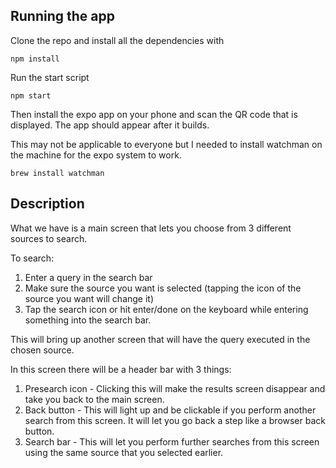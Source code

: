 
## Running the app

Clone the repo and install all the dependencies with

`npm install`

Run the start script

`npm start`

Then install the expo app on your phone and scan the QR code that is displayed.
The app should appear after it builds.


This may not be applicable to everyone but I needed to install watchman on the machine for the expo system to work.

`brew install watchman`


## Description

What we have is a main screen that lets you choose from 3 different sources to search.

To search:

1. Enter a query in the search bar
2. Make sure the source you want is selected (tapping the icon of the source you want will change it)
3. Tap the search icon or hit enter/done on the keyboard while entering something into the search bar.

This will bring up another screen that will have the query executed in the chosen source.

In this screen there will be a header bar with 3 things:

1. Presearch icon - Clicking this will make the results screen disappear and take you back to the main screen.
2. Back button - This will light up and be clickable if you perform another search from this screen. It will let you go back a step like a browser back button.
3. Search bar - This will let you perform further searches from this screen using the same source that you selected earlier.
